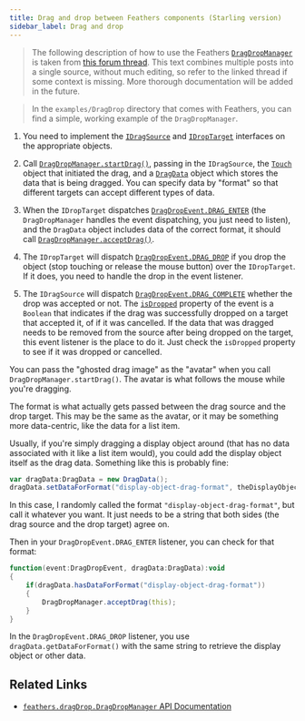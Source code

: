 ```yaml
---
title: Drag and drop between Feathers components (Starling version)
sidebar_label: Drag and drop
---
```


> The following description of how to use the Feathers [`DragDropManager`](/api-reference/feathers/dragDrop/DragDropManager.html) is taken from [this forum thread](http://forum.starling-framework.org/topic/would-you-please-give-us-an-examples-on-how-to-use-dragdropmanager). This text combines multiple posts into a single source, without much editing, so refer to the linked thread if some context is missing. More thorough documentation will be added in the future.

> In the `examples/DragDrop` directory that comes with Feathers, you can find a simple, working example of the `DragDropManager`.

1. You need to implement the [`IDragSource`](/api-reference/feathers/dragDrop/IDragSource.html) and [`IDropTarget`](/api-reference/feathers/dragDrop/IDropTarget.html) interfaces on the appropriate objects.

2. Call [`DragDropManager.startDrag()`](</api-reference/feathers/dragDrop/DragDropManager.html#startDrag()>), passing in the `IDragSource`, the [`Touch`](http://doc.starling-framework.org/core/starling/events/Touch.html) object that initiated the drag, and a [`DragData`](/api-reference/feathers/dragDrop/DragData.html) object which stores the data that is being dragged. You can specify data by "format" so that different targets can accept different types of data.

3. When the `IDropTarget` dispatches [`DragDropEvent.DRAG_ENTER`](/api-reference/feathers/events/DragDropEvent.html#DRAG_ENTER) (the `DragDropManager` handles the event dispatching, you just need to listen), and the `DragData` object includes data of the correct format, it should call [`DragDropManager.acceptDrag()`](</api-reference/feathers/dragDrop/DragDropManager.html#acceptDrag()>).

4. The `IDropTarget` will dispatch [`DragDropEvent.DRAG_DROP`](/api-reference/feathers/events/DragDropEvent.html#DRAG_DROP) if you drop the object (stop touching or release the mouse button) over the `IDropTarget`. If it does, you need to handle the drop in the event listener.

5. The `IDragSource` will dispatch [`DragDropEvent.DRAG_COMPLETE`](/api-reference/feathers/events/DragDropEvent.html#DRAG_COMPLETE) whether the drop was accepted or not. The [`isDropped`](/api-reference/feathers/events/DragDropEvent.html#isDropped) property of the event is a `Boolean` that indicates if the drag was successfully dropped on a target that accepted it, of if it was cancelled. If the data that was dragged needs to be removed from the source after being dropped on the target, this event listener is the place to do it. Just check the `isDropped` property to see if it was dropped or cancelled.

You can pass the "ghosted drag image" as the "avatar" when you call `DragDropManager.startDrag()`. The avatar is what follows the mouse while you're dragging.

The format is what actually gets passed between the drag source and the drop target. This may be the same as the avatar, or it may be something more data-centric, like the data for a list item.

Usually, if you're simply dragging a display object around (that has no data associated with it like a list item would), you could add the display object itself as the drag data. Something like this is probably fine:

```actionscript
var dragData:DragData = new DragData();
dragData.setDataForFormat("display-object-drag-format", theDisplayObject);
```

In this case, I randomly called the format `"display-object-drag-format"`, but call it whatever you want. It just needs to be a string that both sides (the drag source and the drop target) agree on.

Then in your `DragDropEvent.DRAG_ENTER` listener, you can check for that format:

```actionscript
function(event:DragDropEvent, dragData:DragData):void
{
    if(dragData.hasDataForFormat("display-object-drag-format"))
    {
        DragDropManager.acceptDrag(this);
    }
}
```

In the `DragDropEvent.DRAG_DROP` listener, you use `dragData.getDataForFormat()` with the same string to retrieve the display object or other data.

## Related Links

- [`feathers.dragDrop.DragDropManager` API Documentation](/api-reference/feathers/dragDrop/DragDropManager.html)
